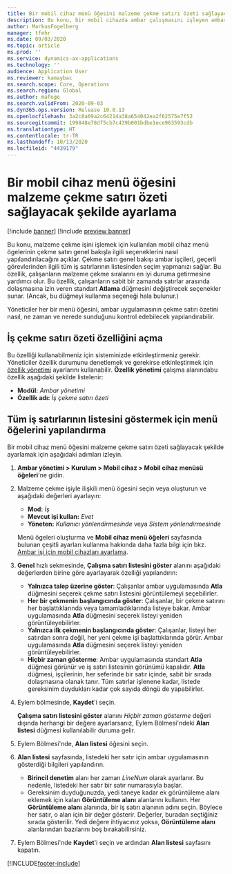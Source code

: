 ```yaml
---
title: Bir mobil cihaz menü öğesini malzeme çekme satırı özeti sağlayacak şekilde ayarlama
description: Bu konu, bir mobil cihazda ambar çalışmasını işleyen ambar çalışanlarına tüm iş satırlarının listesinin nasıl tanımlanacağını açıklar. Bu özellik, malzeme çekme sırasını en iyi duruma getirebilmek için bir iş emrindeki çekme satırlarının genel görünümüne gerek duyan ambar çalışanları için kullanışlı olabilir.
author: MarkusFogelberg
manager: tfehr
ms.date: 09/03/2020
ms.topic: article
ms.prod: ''
ms.service: dynamics-ax-applications
ms.technology: ''
audience: Application User
ms.reviewer: kamaybac
ms.search.scope: Core, Operations
ms.search.region: Global
ms.author: mafoge
ms.search.validFrom: 2020-09-03
ms.dyn365.ops.version: Release 10.0.13
ms.openlocfilehash: 3a2c8a69a2c64214a38a654042ea2f62575e7f52
ms.sourcegitcommit: 199848e78df5cb7c439b001bdbe1ece963593cdb
ms.translationtype: HT
ms.contentlocale: tr-TR
ms.lasthandoff: 10/13/2020
ms.locfileid: "4439179"
---
```

# <a name="set-up-a-mobile-device-menu-item-to-provide-a-pick-line-overview"></a>Bir mobil cihaz menü öğesini malzeme çekme satırı özeti sağlayacak şekilde ayarlama

[!include [banner](../includes/banner.md)]
[!include [preview banner](../includes/preview-banner.md)]

Bu konu, malzeme çekme işini işlemek için kullanılan mobil cihaz menü ögelerinin çekme satırı genel bakışla ilgili seçeneklerini nasıl yapılandırılacağını açıklar. Çekme satırı genel bakışı ambar işçileri, geçerli görevlerinden ilgili tüm iş satırlarının listesinden seçim yapmanızı sağlar. Bu özellik, çalışanların malzeme çekme sıralarını en iyi duruma getirmesine yardımcı olur. Bu özellik, çalışanların sabit bir zamanda satırlar arasında dolaşmasına izin veren standart **Atlama** düğmesini değiştirecek seçenekler sunar. (Ancak, bu düğmeyi kullanma seçeneği hala bulunur.)

Yöneticiler her bir menü öğesini, ambar uygulamasının çekme satırı özetini nasıl, ne zaman ve nerede sunduğunu kontrol edebilecek yapılandırabilir.

## <a name="turn-on-the-work-pick-line-overview-feature"></a>İş çekme satırı özeti özelliğini açma

Bu özelliği kullanabilmeniz için sisteminizde etkinleştirmeniz gerekir. Yöneticiler özellik durumunu denetlemek ve gerekirse etkinleştirmek için [özellik yönetimi](../../fin-ops-core/fin-ops/get-started/feature-management/feature-management-overview.md) ayarlarını kullanabilir. **Özellik yönetimi** çalışma alanındabu özellik aşağıdaki şekilde listelenir:

- **Modül:** _Ambar yönetimi_
- **Özellik adı:** _İş çekme satırı özeti_

## <a name="configure-menu-items-to-show-a-list-of-all-work-lines"></a>Tüm iş satırlarının listesini göstermek için menü öğelerini yapılandırma

Bir mobil cihaz menü öğesini malzeme çekme satırı özeti sağlayacak şekilde ayarlamak için aşağıdaki adımları izleyin.

1. **Ambar yönetimi \> Kurulum \> Mobil cihaz \> Mobil cihaz menüsü öğeleri**'ne gidin.
1. Malzeme çekme işiyle ilişkili menü ögesini seçin veya oluşturun ve aşağıdaki değerleri ayarlayın:

    - **Mod:** *İş*
    - **Mevcut işi kullan:** *Evet*
    - **Yöneten:** *Kullanıcı yönlendirmesinde* veya *Sistem yönlendirmesinde*

    Menü ögeleri oluşturma ve **Mobil cihaz menü öğeleri** sayfasında bulunan çeşitli ayarları kullanma hakkında daha fazla bilgi için bkz. [Ambar işi için mobil cihazları ayarlama](configure-mobile-devices-warehouse.md).

1. **Genel** hızlı sekmesinde, **Çalışma satırı listesini göster** alanını aşağıdaki değerlerden birine göre ayarlayarak özelliği yapılandırın:

    - **Yalnızca talep üzerine göster**: Çalışanlar ambar uygulamasında **Atla** düğmesini seçerek çekme satırı listesini görüntülemeyi seçebilirler.
    - **Her bir çekmenin başlangıcında göster**: Çalışanlar, bir çekme satırını her başlattıklarında veya tamamladıklarında listeye bakar. Ambar uygulamasında **Atla** düğmesini seçerek listeyi yeniden görüntüleyebilirler.
    - **Yalnızca ilk çekmenin başlangıcında göster**: Çalışanlar, listeyi her satırdan sonra değil, her yeni çekme işi başlattıklarında görür. Ambar uygulamasında **Atla** düğmesini seçerek listeyi yeniden görüntüleyebilirler.
    - **Hiçbir zaman gösterme**: Ambar uygulamasında standart **Atla** düğmesi görünür ve iş satırı listesinin görünümü kapalıdır. **Atla** düğmesi, işçilerinin, her seferinde bir satır içinde, sabit bir sırada dolaşmasına olanak tanır. Tüm satırlar işlenene kadar, listede gereksinim duydukları kadar çok sayıda döngü de yapabilirler.

1. Eylem bölmesinde, **Kaydet**'i seçin.

    **Çalışma satırı listesini göster** alanını *Hiçbir zaman gösterme* değeri dışında herhangi bir değere ayarlarsanız, Eylem Bölmesi'ndeki **Alan listesi** düğmesi kullanılabilir duruma gelir.

1. Eylem Bölmesi'nde, **Alan listesi** öğesini seçin.
1. **Alan listesi** sayfasında, listedeki her satır için ambar uygulamasının gösterdiği bilgileri yapılandırın.

    - **Birincil denetim** alanı her zaman *LineNum* olarak ayarlanır. Bu nedenle, listedeki her satır bir satır numarasıyla başlar.
    - Gereksinim duyduğunuzda, yedi taneye kadar ek görüntüleme alanı eklemek için kalan **Görüntüleme alanı** alanlarını kullanın. Her **Görüntüleme alanı** alanında, bir iş satırı alanının adını seçin. Böylece her satır, o alan için bir değer gösterir. Değerler, buradan seçtiğiniz sırada gösterilir. Yedi değere ihtiyacınız yoksa, **Görüntüleme alanı** alanlarından bazılarını boş bırakabilirsiniz.

1. Eylem Bölmesi'nde **Kaydet**'i seçin ve ardından **Alan listesi** sayfasını kapatın.


[!INCLUDE[footer-include](../../includes/footer-banner.md)]